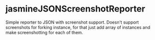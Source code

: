 # jasmineJSONScreenshotReporter
Simple reporter to JSON with screenshot support. 
Doesn't support screenshots for forking instance, for that just add array of instances and make screenshotting for each of them.

